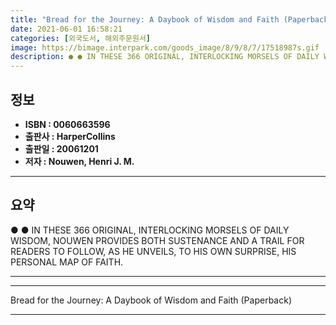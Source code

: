 ```yaml
---
title: "Bread for the Journey: A Daybook of Wisdom and Faith (Paperback)"
date: 2021-06-01 16:58:21
categories: [외국도서, 해외주문원서]
image: https://bimage.interpark.com/goods_image/8/9/8/7/17518987s.gif
description: ● ● IN THESE 366 ORIGINAL, INTERLOCKING MORSELS OF DAILY WISDOM, NOUWEN PROVIDES BOTH SUSTENANCE AND A TRAIL FOR READERS TO FOLLOW, AS HE UNVEILS, TO HIS OWN
---
```


## **정보**

- **ISBN : 0060663596**
- **출판사 : HarperCollins**
- **출판일 : 20061201**
- **저자 : Nouwen, Henri J. M.**

------



## **요약**

●  ●  IN THESE 366 ORIGINAL, INTERLOCKING MORSELS OF DAILY WISDOM, NOUWEN PROVIDES BOTH SUSTENANCE AND A TRAIL FOR READERS TO FOLLOW, AS HE UNVEILS, TO HIS OWN SURPRISE, HIS PERSONAL MAP OF FAITH.

------



------


Bread for the Journey: A Daybook of Wisdom and Faith (Paperback) 

------


